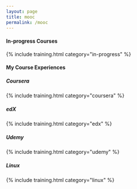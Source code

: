 ```yaml
---
layout: page
title: mooc
permalink: /mooc
---
```


#### In-progress Courses

{% include training.html category="in-progress" %}

#### My Course Experiences

##### Coursera

{% include training.html category="coursera" %}

##### edX

{% include training.html category="edx" %}

##### Udemy

{% include training.html category="udemy" %}

##### Linux

{% include training.html category="linux" %}


